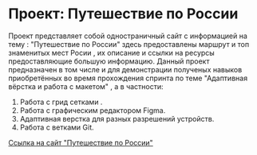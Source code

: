 # Проект: Путешествие по России

Проект представляет собой одностраничный сайт с информацией на тему : "Путешествие по России"
здесь предоставлены маршрут и топ знаменитых мест Росии , их описание и ссылки на ресурсы предоставляющие большую информацию.
Данный проект предназначен в том числе и для демонстрации полученых навыков приобретённых во время прохождения спринта по теме "Адаптивная вёрстка и работа с макетом" , а в частности:
1. Работа с грид сетками .
2. Работа с графическим редактором Figma.
3. Адаптивная верстка для разных разрешений устройств.
4. Работа с ветками Git.

[Ссылка на сайт "Путешествие по России"](https://www.figma.com/file/5S2WSbEFL6awjVWJ0NWL8Q/Sprint-3_-Russia-_-desktop-mobile?node-id=28503%3A0)
